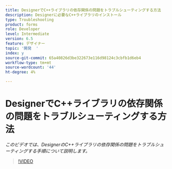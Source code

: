 ```yaml
---
title: DesignerでC++ライブラリの依存関係の問題をトラブルシューティングする方法
description: Designerに必要なC++ライブラリのインストール
type: Troubleshooting
product: forms
role: Developer
level: Intermediate
version: 6.5
feature: デザイナー
topic: '開発  '
index: y
source-git-commit: 65a40826d3be322673e116d98124c3cbfb1d6eb4
workflow-type: tm+mt
source-wordcount: '44'
ht-degree: 4%

---
```



# DesignerでC++ライブラリの依存関係の問題をトラブルシューティングする方法

*このビデオでは、DesignerのC++ライブラリの依存関係の問題をトラブルシューティングする手順について説明します。*

>[!VIDEO](https://video.tv.adobe.com/v/335576?quality=9&learn=on)
